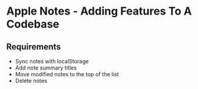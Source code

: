 # Apple Notes - Adding Features To A Codebase

## Requirements

- Sync notes with localStorage
- Add note summary titles
- Move modified notes to the top of the list
- Delete notes
